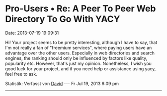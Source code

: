 Pro-Users • Re: A Peer To Peer Web Directory To Go With YACY
============================================================

Date: 2013-07-19 19:09:31

Hi! Your project seems to be pretty interesting, although I have to say,
that I\'m not really a fan of \"freemium services\", where paying users
have an advantage over the other users. Especially in web directories
and search engines, the ranking should only be influenced by factors
like quality, popularity etc. However, that\'s just my opinion.
Nonetheless, I wish you good luck for your project, and if you need help
or assistance using yacy, feel free to ask.

Statistik: Verfasst von
[David](http://forum.yacy-websuche.de/memberlist.php?mode=viewprofile&u=8887)
--- Fr Jul 19, 2013 6:09 pm

------------------------------------------------------------------------
